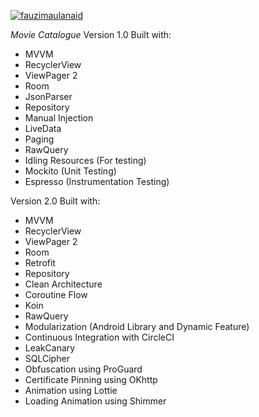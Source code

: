 [![fauzimaulanaid](https://circleci.com/gh/fauzimaulanaid/MovieCatalogue.svg?style=svg)](https://circleci.com/gh/fauzimaulanaid/MovieCatalogue)

*Movie Catalogue*
Version 1.0 Built with:
- MVVM
- RecyclerView
- ViewPager 2
- Room
- JsonParser
- Repository
- Manual Injection
- LiveData
- Paging
- RawQuery
- Idling Resources (For testing)
- Mockito (Unit Testing)
- Espresso (Instrumentation Testing)


Version 2.0 Built with:
- MVVM
- RecyclerView
- ViewPager 2
- Room
- Retrofit
- Repository
- Clean Architecture
- Coroutine Flow
- Koin
- RawQuery
- Modularization (Android Library and Dynamic Feature)
- Continuous Integration with CircleCI
- LeakCanary
- SQLCipher
- Obfuscation using ProGuard 
- Certificate Pinning using OKhttp
- Animation using Lottie
- Loading Animation using Shimmer
